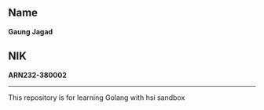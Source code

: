 ## Name
**Gaung Jagad**

## NIK
**ARN232-380002**

---

This repository is for learning Golang with hsi sandbox
